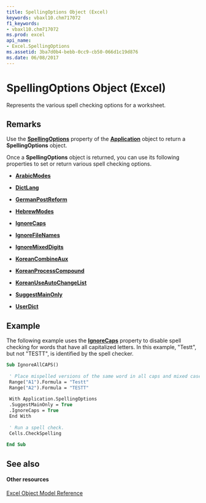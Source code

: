 ```yaml
---
title: SpellingOptions Object (Excel)
keywords: vbaxl10.chm717072
f1_keywords:
- vbaxl10.chm717072
ms.prod: excel
api_name:
- Excel.SpellingOptions
ms.assetid: 3ba7d0b4-bebb-0cc9-cb50-066d1c19d876
ms.date: 06/08/2017
---
```



# SpellingOptions Object (Excel)

Represents the various spell checking options for a worksheet.


## Remarks

Use the **[SpellingOptions](application-spellingoptions-property-excel.md)** property of the **[Application](application-object-excel.md)** object to return a **SpellingOptions** object.

Once a **SpellingOptions** object is returned, you can use its following properties to set or return various spell checking options.


- **[ArabicModes](spellingoptions-arabicmodes-property-excel.md)**
    
- **[DictLang](spellingoptions-dictlang-property-excel.md)**
    
- **[GermanPostReform](spellingoptions-germanpostreform-property-excel.md)**
    
- **[HebrewModes](spellingoptions-hebrewmodes-property-excel.md)**
    
- **[IgnoreCaps](spellingoptions-ignorecaps-property-excel.md)**
    
- **[IgnoreFileNames](spellingoptions-ignorefilenames-property-excel.md)**
    
- **[IgnoreMixedDigits](spellingoptions-ignoremixeddigits-property-excel.md)**
    
- **[KoreanCombineAux](spellingoptions-koreancombineaux-property-excel.md)**
    
- **[KoreanProcessCompound](spellingoptions-koreanprocesscompound-property-excel.md)**
    
- **[KoreanUseAutoChangeList](spellingoptions-koreanuseautochangelist-property-excel.md)**
    
- **[SuggestMainOnly](spellingoptions-suggestmainonly-property-excel.md)**
    
- **[UserDict](spellingoptions-userdict-property-excel.md)**
    

## Example

The following example uses the **[IgnoreCaps](spellingoptions-ignorecaps-property-excel.md)** property to disable spell checking for words that have all capitalized letters. In this example, "Testt", but not "TESTT", is identified by the spell checker.


```vb
Sub IgnoreAllCAPS() 
 
 ' Place mispelled versions of the same word in all caps and mixed case. 
 Range("A1").Formula = "Testt" 
 Range("A2").Formula = "TESTT" 
 
 With Application.SpellingOptions 
 .SuggestMainOnly = True 
 .IgnoreCaps = True 
 End With 
 
 ' Run a spell check. 
 Cells.CheckSpelling 
 
End Sub
```


## See also


#### Other resources


[Excel Object Model Reference](http://msdn.microsoft.com/library/11ea8598-8a20-92d5-f98b-0da04263bf2c%28Office.15%29.aspx)


